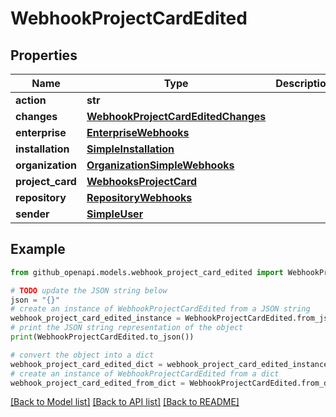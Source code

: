 # WebhookProjectCardEdited


## Properties

Name | Type | Description | Notes
------------ | ------------- | ------------- | -------------
**action** | **str** |  | 
**changes** | [**WebhookProjectCardEditedChanges**](WebhookProjectCardEditedChanges.md) |  | 
**enterprise** | [**EnterpriseWebhooks**](EnterpriseWebhooks.md) |  | [optional] 
**installation** | [**SimpleInstallation**](SimpleInstallation.md) |  | [optional] 
**organization** | [**OrganizationSimpleWebhooks**](OrganizationSimpleWebhooks.md) |  | [optional] 
**project_card** | [**WebhooksProjectCard**](WebhooksProjectCard.md) |  | 
**repository** | [**RepositoryWebhooks**](RepositoryWebhooks.md) |  | [optional] 
**sender** | [**SimpleUser**](SimpleUser.md) |  | 

## Example

```python
from github_openapi.models.webhook_project_card_edited import WebhookProjectCardEdited

# TODO update the JSON string below
json = "{}"
# create an instance of WebhookProjectCardEdited from a JSON string
webhook_project_card_edited_instance = WebhookProjectCardEdited.from_json(json)
# print the JSON string representation of the object
print(WebhookProjectCardEdited.to_json())

# convert the object into a dict
webhook_project_card_edited_dict = webhook_project_card_edited_instance.to_dict()
# create an instance of WebhookProjectCardEdited from a dict
webhook_project_card_edited_from_dict = WebhookProjectCardEdited.from_dict(webhook_project_card_edited_dict)
```
[[Back to Model list]](../README.md#documentation-for-models) [[Back to API list]](../README.md#documentation-for-api-endpoints) [[Back to README]](../README.md)


